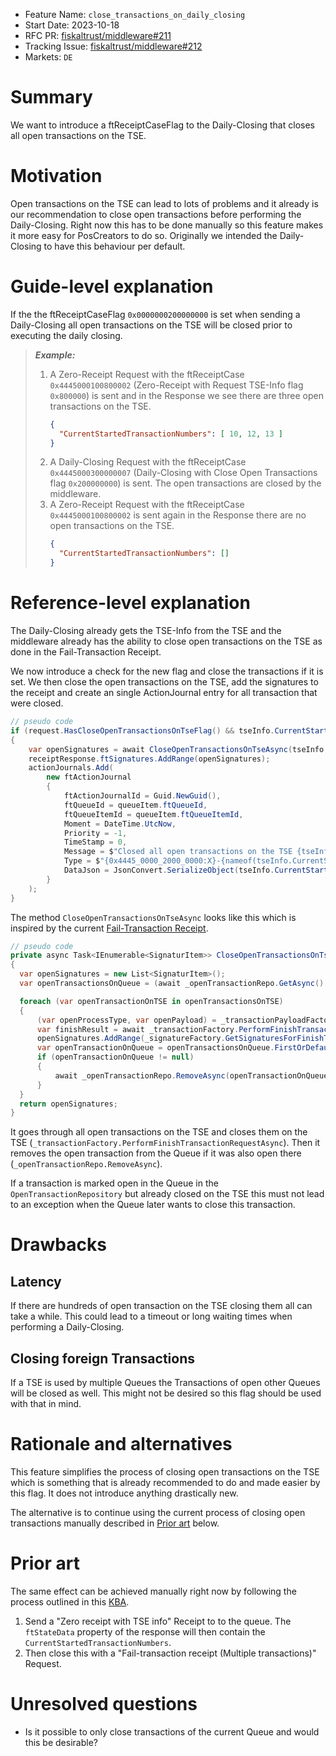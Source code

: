 - Feature Name: `close_transactions_on_daily_closing`
- Start Date: 2023-10-18
- RFC PR: [fiskaltrust/middleware#211](https://github.com/fiskaltrust/middleware/pull/211)
- Tracking Issue: [fiskaltrust/middleware#212](https://github.com/fiskaltrust/middleware/issues/212)
- Markets: `DE`

# Summary

We want to introduce a ftReceiptCaseFlag to the Daily-Closing that closes all open transactions on the TSE.

# Motivation

Open transactions on the TSE can lead to lots of problems and it already is our recommendation to close open transactions before performing the Daily-Closing.
Right now this has to be done manually so this feature makes it more easy for PosCreators to do so.
Originally we intended the Daily-Closing to have this behaviour per default.

# Guide-level explanation

If the the ftReceiptCaseFlag `0x0000000200000000` is set when sending a Daily-Closing all open transactions on the TSE will be closed prior to executing the daily closing.

> ***Example:***
> 
> 1. A Zero-Receipt Request with the ftReceiptCase `0x4445000100800002` (Zero-Receipt with Request TSE-Info flag `0x800000`) is sent and in the Response we see there are three open transactions on the TSE.
>    ```json
>    {
>      "CurrentStartedTransactionNumbers": [ 10, 12, 13 ]
>    }
>    ```
> 2. A Daily-Closing Request with the ftReceiptCase `0x4445000300000007` (Daily-Closing with Close Open Transactions flag `0x200000000`) is sent.
>    The open transactions are closed by the middleware.
> 3. A Zero-Receipt Request with the ftReceiptCase `0x4445000100800002` is sent again in the Response there are no open transactions on the TSE.
>    ```json
>    {
>      "CurrentStartedTransactionNumbers": []
>    }
>    ```

# Reference-level explanation

The Daily-Closing already gets the TSE-Info from the TSE and the middleware already has the ability to close open transactions on the TSE as done in the Fail-Transaction Receipt.

We now introduce a check for the new flag and close the transactions if it is set.
We then close the open transactions on the TSE, add the signatures to the receipt and create an single ActionJournal entry for all transaction that were closed.

```cs
// pseudo code
if (request.HasCloseOpenTransactionsOnTseFlag() && tseInfo.CurrentStartedTransactionNumbers!.Any())
{
    var openSignatures = await CloseOpenTransactionsOnTseAsync(tseInfo.CurrentStartedTransactionNumbers);
    receiptResponse.ftSignatures.AddRange(openSignatures);
    actionJournals.Add(
        new ftActionJournal
        {
            ftActionJournalId = Guid.NewGuid(),
            ftQueueId = queueItem.ftQueueId,
            ftQueueItemId = queueItem.ftQueueItemId,
            Moment = DateTime.UtcNow,
            Priority = -1,
            TimeStamp = 0,
            Message = $"Closed all open transactions on the TSE {tseInfo.SerialNumberOctet}.",
            Type = $"{0x4445_0000_2000_0000:X}-{nameof(tseInfo.CurrentStartedTransactionNumbers)}",
            DataJson = JsonConvert.SerializeObject(tseInfo.CurrentStartedTransactionNumbers)
        }
    );
}
```

The method `CloseOpenTransactionsOnTseAsync` looks like this which is inspired by the current [Fail-Transaction Receipt](https://github.com/fiskaltrust/middleware/blob/1a9abd80430e9dfecdd17289024e9d19e798d19b/queue/src/fiskaltrust.Middleware.Localization.QueueDE/RequestCommands/FailTransactionReceiptCommand.cs#L64-L77).

```cs
// pseudo code
private async Task<IEnumerable<SignaturItem>> CloseOpenTransactionsOnTseAsync(IEnumerable<long> openTransactionsOnTSE, ftQueueItem queueItem, ftQueueDE queueDE)
{
  var openSignatures = new List<SignaturItem>();
  var openTransactionsOnQueue = (await _openTransactionRepo.GetAsync().ConfigureAwait(false)).ToList();

  foreach (var openTransactionOnTSE in openTransactionsOnTSE)
  {
      (var openProcessType, var openPayload) = _transactionPayloadFactory.CreateAutomaticallyCanceledReceiptPayload();
      var finishResult = await _transactionFactory.PerformFinishTransactionRequestAsync(openProcessType, openPayload, queueItem.ftQueueItemId, queueDE.CashBoxIdentification, openTransactionOnTSE).ConfigureAwait(false);
      openSignatures.AddRange(_signatureFactory.GetSignaturesForFinishTransaction(finishResult));
      var openTransactionOnQueue = openTransactionsOnQueue.FirstOrDefault(x => (ulong) x.TransactionNumber == openTransactionOnTSE);
      if (openTransactionOnQueue != null)
      {
          await _openTransactionRepo.RemoveAsync(openTransactionOnQueue.cbReceiptReference).ConfigureAwait(false);
      }
  }
  return openSignatures;
}
```

It goes through all open transactions on the TSE and closes them on the TSE (`_transactionFactory.PerformFinishTransactionRequestAsync`).
Then it removes the open transaction from the Queue if it was also open there (`_openTransactionRepo.RemoveAsync`).

If a transaction is marked open in the Queue in the `OpenTransactionRepository` but already closed on the TSE this must not lead to an exception when the Queue later wants to close this transaction.

# Drawbacks

## Latency

If there are hundreds of open transaction on the TSE closing them all can take a while.
This could lead to a timeout or long waiting times when performing a Daily-Closing.

## Closing foreign Transactions

If a TSE is used by multiple Queues the Transactions of open other Queues will be closed as well.
This might not be desired so this flag should be used with that in mind.

# Rationale and alternatives

This feature simplifies the process of closing open transactions on the TSE which is something that is already recommended to do and made easier by this flag.
It does not introduce anything drastically new.

The alternative is to continue using the current process of closing open transactions manually described in [Prior art](#prior-art) below.

# Prior art

The same effect can be achieved manually right now by following the process outlined in this [KBA](https://portal.fiskaltrust.de/KBArticle#/KA-01062/Force-%3Cspan%20class=%22highlight%22%3Eclosing%3C/span%3E%20open%20transactions).

1. Send a "Zero receipt with TSE info" Receipt to to the queue. The `ftStateData` property of the response will then contain the `CurrentStartedTransactionNumbers`.
2. Then close this with a "Fail-transaction receipt (Multiple transactions)" Request.

# Unresolved questions

* Is it possible to only close transactions of the current Queue and would this be desirable?
